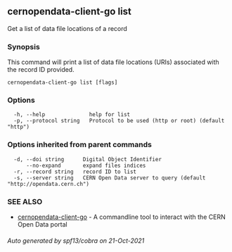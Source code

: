 ## cernopendata-client-go list

Get a list of data file locations of a record

### Synopsis

This command will print a list of data file locations
(URIs) associated with the record ID provided.

```
cernopendata-client-go list [flags]
```

### Options

```
  -h, --help              help for list
  -p, --protocol string   Protocol to be used (http or root) (default "http")
```

### Options inherited from parent commands

```
  -d, --doi string      Digital Object Identifier
      --no-expand       expand files indices
  -r, --record string   record ID to list
  -s, --server string   CERN Open Data server to query (default "http://opendata.cern.ch")
```

### SEE ALSO

* [cernopendata-client-go](cernopendata-client-go.md)	 - A commandline tool to interact with the CERN Open Data portal

###### Auto generated by spf13/cobra on 21-Oct-2021
